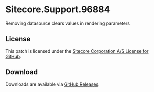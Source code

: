 # Sitecore.Support.96884
Removing datasource clears values in rendering parameters

## License  
This patch is licensed under the [Sitecore Corporation A/S License for GitHub](https://github.com/sitecoresupport/Sitecore.Support.96884/blob/master/LICENSE).  

## Download  
Downloads are available via [GitHub Releases](https://github.com/sitecoresupport/Sitecore.Support.96884/releases).  
